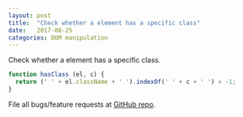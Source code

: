 ```yaml
---
layout: post
title:  "Check whether a element has a specific class"
date:   2017-08-25
categories: DOM manipulation
---
```

Check whether a element has a specific class.

```javascript
function hasClass (el, c) {
  return (' ' + el.className + ' ').indexOf(' ' + c + ' ') > -1;
}
```

File all bugs/feature requests at [GitHub repo][nativejsissexy-gh].

[nativejsissexy-gh]:   https://github.com/dabeng/native-js-is-sexy